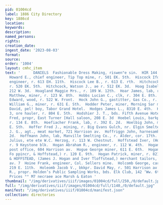 ```yaml
---
pid: 01004cd
label: 1886 City Directory
key: 1886cd
location: 
keywords: 
description: 
named_persons: 
rights: 
creation_date: 
ingest_date: '2023-08-03'
format: 
source: 
order: '1004'
layout: cmhc_item
text: '      DANIELS  Fashionable Dress Making, riswen"e sin.  HIR 144 HOL     Hirst
  Howard E., chief engineer, Tip Top mine, r. 501 EK. 5th.  Hiscock Ifollis Ww. +,
  engineer, r. 613 EH. 11th.  Hiscock Lee B., r. 613 E. rth.  Hitchcock Amory, mining,
  r. 520 EK. 5th.  Hitchcock, Watson J., ae r. 512 EK. 3d.  Hoag Isabella Miss, r.
  212 W. 3d.  Hoagland Maggie Mrs., r. 109 W. 12th.  Hoar James, lab, r. 629 E. 6th.  Hoban
  Matthew, miner, r. 123 W. 8th.  Hobbs Lucian C., clk, r. 304 E. 8th.  Hochmarek
  Edward, wood, r. 522 W. Front.  Hock John G., gastitter, Gas Co., r. 421 W. 2d.  Hocking
  William G., miner, r. 631 E. Sth.  Hodder Peter, miner, Morning Sar mine.  Hodges
  David, pel! boy, Tabor Grand Hotel.  Hodges James L., 8310 E. 4th.  Hodgkins Elliott
  3, ore hauler, r. 804 E. 5th.  Hodshier J. T., bds. Fifth Avenue Hotel.  Hoebel
  Fred, propr, East Turner [Hall saloon, 208 E. 3d  Hoebel Louis, barkpr, Fred Hoebel,
  r. 134 E. 8th.  Hoefiacher Frank, lab, r. 392 E. 2d.  Hoelbig John, miner, r. 329
  E. Sth.  Hoffer Fred J., mining, r. Big Evans Gulch, nr. Elgin Smelter.  Hoffer
  J. G., agt., meat market, 721 Harrison av.  Hoffriggn John, harnesamkr, r. 104 W.
  2d.  Hoffmann John, lab, Manville Smelting Co., r. Alder, cor. 17th.  Hoffmann,
  Julius, ete ete W.C. Herzog, r. 113 W. Chestnut.  Hoffstead Iver, (Hogan & Hoffstead,)
  r. 9 Keystone blk.  Hogan Abraham R., engineer, r. 112 W. 4th.  Hogan, Frank , elk,
  post office, 604 Harrison av.  Hogue George miner, 611 E. 6th.  Hogan James J.,
  Fo ppincr, & Hoffstead,) r. 120 E. 9th.  Hogan Patrick, miner, r. 821 E. 7th. 2  HOGAN
  & HOFFSTEAD, (James J. Hogan and Iver Tloffstead,) merchant tailors, 614} Harrison
  av. 7  Hoine Frank, engineer, Col. Sellers mine.  Holcomb George, carpenter, r.
  219 E. 11th.  Holeomb Jacob V., bkkpr. David May, r. 501 Harrison av.  HOLDEN EDWARD
  R., propr. Holden’s Public Sampling Works, bds. Elk Club, 142 ‘Ww. 6th.  Lowest
  Prices °° M7 necraee ace Marsh & Eaton '
thumbnail: "/img/derivatives/iiif/images/01004cd/full/250,/0/default.jpg"
full: "/img/derivatives/iiif/images/01004cd/full/1140,/0/default.jpg"
manifest: "/img/derivatives/iiif/01004cd/manifest.json"
collection: directories
---
```

